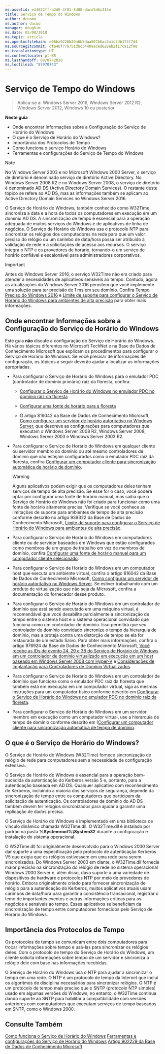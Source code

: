 ```yaml
---
ms.assetid: e34622ff-b2d0-4f81-8d00-dacd5d6c215e
title: Serviço de Tempo do Windows
author: dcuomo
ms.author: dacuo
manager: dougkim
ms.date: 05/08/2018
ms.topic: article
ms.openlocfilehash: e06ba9228b20a6b5daa807b6ac5a1c7db173f7d4
ms.sourcegitcommit: dfa48f77b751dbc34409aced628eb2f17c912f08
ms.translationtype: HT
ms.contentlocale: pt-BR
ms.lasthandoff: 08/07/2020
ms.locfileid: "87970743"
---
```

# <a name="windows-time-service"></a>Serviço de Tempo do Windows

>Aplica-se a: Windows Server 2016, Windows Server 2012 R2, Windows Server 2012, Windows 10 ou posterior

**Neste guia**

* Onde encontrar Informações sobre a Configuração do Serviço de Horário do Windows
* O que é o Serviço de Horário do Windows?
* Importância dos Protocolos de Tempo
* Como funciona o serviço Horário do Windows
* Ferramentas e configurações do Serviço de Tempo do Windows

> [!NOTE]
> No Windows Server 2003 e no Microsoft Windows 2000 Server, o serviço de diretório é denominado serviço de diretório Active Directory. No Windows Server 2008 R2 e no Windows Server 2008, o serviço de diretório é denominado AD DS (Active Directory Domain Services). O restante deste tópico se refere ao AD DS, mas as informações também se aplicam ao Active Directory Domain Services no Windows Server 2016.

O Serviço de Horário do Windows, também conhecido como W32Time, sincroniza a data e a hora de todos os computadores em execução em um domínio AD DS. A sincronização de tempo é essencial para a operação adequada de muitos serviços do Windows e de aplicativos de linha de negócios. O Serviço de Horário do Windows usa o protocolo NTP para sincronizar os relógios dos computadores na rede para que um valor preciso do relógio ou um carimbo de data/hora possa ser atribuído à validação de rede e a solicitações de acesso aos recursos. O serviço integra o NTP e os provedores de horário, tornando-o um serviço de horário confiável e escalonável para administradores corporativos.

> [!IMPORTANT]
> Antes do Windows Server 2016, o serviço W32Time não era criado para atender a necessidades de aplicativos sensíveis ao tempo.  Contudo, agora as atualizações do Windows Server 2016 permitem que você implemente uma solução para ter precisão de 1 ms em seu domínio.  Confira [Tempo Preciso do Windows 2016](accurate-time.md) e [Limite de suporte para configurar o Serviço de Horário do Windows para ambientes de alta precisão](support-boundary.md) para obter mais informações.

## <a name="where-to-find-windows-time-service-configuration-information"></a><a name="BKMK_Config"></a>Onde encontrar Informações sobre a Configuração do Serviço de Horário do Windows
Este guia **não** discute a configuração do Serviço de Horário do Windows. Há vários tópicos diferentes no Microsoft TechNet e na Base de Dados de Conhecimento Microsoft que explicam os procedimentos para configurar o Serviço de Horário do Windows. Se você precisar de informações de configuração, os tópicos a seguir deverão ajudar a localizar as informações apropriadas.

-   Para configurar o Serviço de Horário do Windows para o emulador PDC (controlador de domínio primário) raiz da floresta, confira:

    -   [Configurar o Serviço de Horário do Windows no emulador PDC no domínio raiz da floresta](/previous-versions/windows/it-pro/windows-server-2008-R2-and-2008/cc731191%28v=ws.10%29)

    -   [Configurar uma fonte de horário para a floresta](/previous-versions/windows/it-pro/windows-server-2008-r2-and-2008/cc794823%28v%3dws.10%29)

    -   O artigo 816042 da Base de Dados de Conhecimento Microsoft, [Como configurar um servidor de horário autoritativo no Windows Server](https://go.microsoft.com/fwlink/?LinkID=60402), que descreve as configurações para computadores que executam o Windows Server 2008 R2, Windows Server 2008, Windows Server 2003 e Windows Server 2003 R2.

-   Para configurar o Serviço de Horário do Windows em qualquer cliente ou servidor membro do domínio ou até mesmo controladores de domínio que não estejam configurados como o emulador PDC raiz da floresta, confira [Configurar um computador cliente para sincronização automática de horário de domínio](/previous-versions/windows/it-pro/windows-server-2008-r2-and-2008/cc816884%28v%3dws.10%29).

    > [!WARNING]
    > Alguns aplicativos podem exigir que os computadores deles tenham serviços de tempo de alta precisão. Se esse for o caso, você poderá optar por configurar uma fonte de horário manual, mas saiba que o Serviço de Horário do Windows não foi criado para funcionar como uma fonte de horário altamente precisa. Verifique se você conhece as limitações de suporte para ambientes de tempo de alta precisão conforme descrito no artigo 939322 da Base de Dados de Conhecimento Microsoft, [Limite de suporte para configurar o Serviço de Horário do Windows para ambientes de alta precisão](support-boundary.md).

-   Para configurar o Serviço de Horário do Windows em computadores cliente ou de servidor baseados em Windows que estão configurados como membros de um grupo de trabalho em vez de membros de domínio, confira [Configurar uma fonte de horário manual para um computador cliente selecionado](/previous-versions/windows/it-pro/windows-server-2008-r2-and-2008/cc816656%28v%3dws.10%29).

-   Para configurar o Serviço de Horário do Windows em um computador host que executa um ambiente virtual, confira o artigo 816042 da Base de Dados de Conhecimento Microsoft, [Como configurar um servidor de horário autoritativo no Windows Server](https://go.microsoft.com/fwlink/?LinkID=60402). Se estiver trabalhando com um produto de virtualização que não seja da Microsoft, confira a documentação do fornecedor desse produto.

-   Para configurar o Serviço de Horário do Windows em um controlador de domínio que está sendo executado em uma máquina virtual, é recomendável que você desabilite parcialmente a sincronização de tempo entre o sistema host e o sistema operacional convidado que funciona como um controlador de domínio. Isso permitirá que seu controlador de domínio convidado sincronize o tempo da hierarquia de domínio, mas a proteja contra uma distorção de tempo se ela for restaurada de um estado Salvo. Para obter mais informações, confira o artigo 976924 da Base de Dados de Conhecimento Microsoft, [Você recebe as IDs de evento 24, 29 e 38 do Serviço de Horário do Windows em um controlador de domínio virtualizado em execução em um host baseado em Windows Server 2008 com Hyper-V](https://go.microsoft.com/fwlink/?LinkID=192236) e [Considerações de Implantação para Controladores de Domínio Virtualizados](https://go.microsoft.com/fwlink/?LinkID=192235).

-   Para configurar o Serviço de Horário do Windows em um controlador de domínio que funciona como o emulador PDC raiz da floresta que também está em execução em um computador virtual, siga as mesmas instruções para um computador físico conforme descrito em [Configurar o Serviço de Horário do Windows no emulador PDC no domínio raiz da floresta](/previous-versions/windows/it-pro/windows-server-2008-R2-and-2008/cc731191%28v=ws.10%29).

-   Para configurar o Serviço de Horário do Windows em um servidor membro em execução como um computador virtual, use a hierarquia de tempo de domínio conforme descrito em ([Configurar um computador cliente para sincronização automática de tempo de domínio](/previous-versions/windows/it-pro/windows-server-2008-r2-and-2008/cc816884%28v%3dws.10%29).

## <a name="what-is-the-windows-time-service"></a><a name="BKMK_WTS"></a>O que é o Serviço de Horário do Windows?
O Serviço de Horário do Windows (W32Time) fornece sincronização de relógio de rede para computadores sem a necessidade de configuração extensiva.

O Serviço de Horário do Windows é essencial para a operação bem-sucedida da autenticação do Kerberos versão 5 e, portanto, para a autenticação baseada em AD DS. Qualquer aplicativo com reconhecimento de Kerberos, incluindo a maioria dos serviços de segurança, depende da sincronização de tempo entre os computadores que participam da solicitação de autenticação. Os controladores de domínio do AD DS também devem ter relógios sincronizados para ajudar a garantir uma replicação de dados precisa.

O Serviço de Horário do Windows é implementado em uma biblioteca de vínculo dinâmico chamada W32Time.dll. O W32Time.dll é instalado por padrão na pasta **%Systemroot%\System32** durante a configuração e instalação do sistema operacional.

O W32Time.dll foi originalmente desenvolvido para o Windows 2000 Server dar suporte a uma especificação pelo protocolo de autenticação Kerberos V5 que exigia que os relógios estivessem em uma rede para serem sincronizados. Do Windows Server 2003 em diante, o W32Time.dll fornecia maior precisão na sincronização do relógio de rede no sistema operacional Windows 2000 Server e, além disso, dava suporte a uma variedade de dispositivos de hardware e protocolos NTP por meio de provedores de horário. Embora originalmente criado para fornecer sincronização de relógio para a autenticação do Kerberos, muitos aplicativos atuais usam carimbos de data/hora para garantir a consistência transacional, registrar o temo de importantes eventos e outras informações críticas para os negócios e sensíveis ao tempo. Esses aplicativos se beneficiam da sincronização de tempo entre computadores fornecidos pelo Serviço de Horário do Windows.

## <a name="importance-of-time-protocols"></a><a name="BKMK_TimeProtocols"></a>Importância dos Protocolos de Tempo
Os protocolos de tempo se comunicam entre dois computadores para trocar informações sobre tempo e usá-las para sincronizar os relógios deles. Com o protocolo de tempo do Serviço de Horário do Windows, um cliente solicita informações sobre tempo de um servidor e sincroniza o relógio dele com base nas informações recebidas.

O Serviço de Horário do Windows usa o NTP para ajudar a sincronizar o tempo em uma rede. O NTP é um protocolo de tempo da Internet que inclui os algoritmos de disciplina necessários para sincronizar relógios. O NTP é um protocolo de tempo mais preciso que o SNTP (protocolo NTP simples) usado em algumas versões do Windows; no entanto, o W32Time continua dando suporte ao SNTP para habilitar a compatibilidade com versões anteriores com computadores que executam serviços de tempo baseados em SNTP, como o Windows 2000.

## <a name="see-also"></a>Consulte Também
[Como funciona o Serviço de Horário do Windows](How-the-Windows-Time-Service-Works.md)
[Ferramentas e configurações do Serviço de Horário do Windows](Windows-Time-Service-Tools-and-Settings.md)
[Artigo 902229 da Base de Dados de Conhecimento Microsoft](https://go.microsoft.com/fwlink/?LinkId=186066)